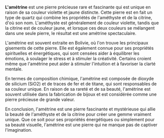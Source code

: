 **L'amétrine** est une pierre précieuse rare et fascinante qui est unique en raison de sa couleur violette et jaune distincte. Cette pierre est en fait un type de quartz qui combine les propriétés de l'améthyste et de la citrine, d'où son nom. L'améthyste est généralement de couleur violette, tandis que la citrine est de couleur jaune, et lorsque ces deux couleurs se mélangent dans une seule pierre, le résultat est une amétrine spectaculaire.

L'amétrine est souvent extraite en Bolivie, où l'on trouve les principaux gisements de cette pierre. Elle est également connue pour ses propriétés spirituelles et énergétiques, qui sont censées aider à équilibrer les émotions, à soulager le stress et à stimuler la créativité. Certains croient même que l'amétrine peut aider à stimuler l'intuition et à favoriser la clarté mentale.

En termes de composition chimique, l'amétrine est composée de dioxyde de silicium (SiO2) et de traces de fer et de titane, qui sont responsables de sa couleur unique. En raison de sa rareté et de sa beauté, l'amétrine est souvent utilisée dans la fabrication de bijoux et est considérée comme une pierre précieuse de grande valeur.

En conclusion, l'amétrine est une pierre fascinante et mystérieuse qui allie la beauté de l'améthyste et de la citrine pour créer une gemme vraiment unique. Que ce soit pour ses propriétés énergétiques ou simplement pour sa beauté visuelle, l'amétrine est une pierre qui ne manque pas de captiver l'imagination.
